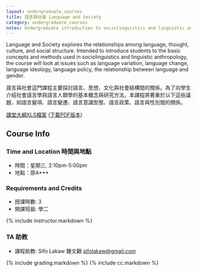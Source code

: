 ```yaml
---
layout: undergraduate_courses
title: 語言與社會 Language and Society
category: undergraduate_courses
notes: Undergraduate introduction to sociolinguistics and linguistic anthropology.
---
```



Language and Society explores the relationships among language, thought, culture, and social structure. Intended to introduce students to the basic concepts and methods used in sociolinguistics and linguistic anthropology, the course will look at issues such as language variation, language change, language ideology, language policy, the relationship between language and gender.

語言與社會這門課程主要探討語言、思想、文化與社會結構間的關係。為了向學生介紹社會語言學與語言人類學的基本概念與研究方法，本課程將著重於以下這些議題，如語言變項、語言變遷、語言意識型態、語言政策、語言與性別間的關係。


[課堂大綱XLS檔案](https://docs.google.com/spreadsheets/d/1_h6gI8-dcV-Q030QZ5F_XdXmikiOdfLJYkYtpS-9POw/pubhtml?gid=0&single=true) ([下載PDF版本](https://docs.google.com/spreadsheets/d/1_h6gI8-dcV-Q030QZ5F_XdXmikiOdfLJYkYtpS-9POw/pub?gid=0&single=true&output=pdf))

## Course Info

### Time and Location 時間與地點
* 時間：星期三, 2:10pm-5:00pm
* 地點：原A***

### Requirements and Credits
* 授課時數: 3
* 開課班級: 學二

{% include instructor.markdown %}

### TA 助教
* 課程助教: Sifo Lakaw 鍾文觀 <sifolakaw@gmail.com>


{% include grading.markdown %}
{% include cc.markdown %}